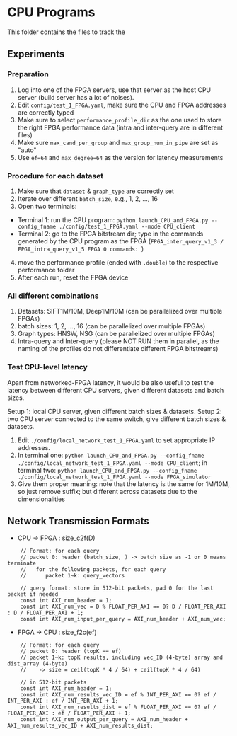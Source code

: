 # CPU Programs

This folder contains the files to track the 

## Experiments

### Preparation

1. Log into one of the FPGA servers, use that server as the host CPU server (build server has a lot of noises).
2. Edit `config/test_1_FPGA.yaml`, make sure the CPU and FPGA addresses are correctly typed
3. Make sure to select `performance_profile_dir` as the one used to store the right FPGA performance data (intra and inter-query are in different files)
4. Make sure `max_cand_per_group` and `max_group_num_in_pipe` are set as "auto"
5. Use `ef=64` and `max_degree=64` as the version for latency measurements

### Procedure for each dataset

1. Make sure that `dataset` & `graph_type` are correctly set
2. Iterate over different `batch_size`, e.g., 1, 2, ..., 16
3. Open two terminals:
  * Terminal 1: run the CPU program: `python launch_CPU_and_FPGA.py --config_fname ./config/test_1_FPGA.yaml --mode CPU_client`
  * Terminal 2: go to the FPGA bitstream dir; type in the commands generated by the CPU program as the FPGA (`FPGA_inter_query_v1_3 / FPGA_intra_query_v1_5 FPGA 0 commands: `)
4. move the performance profile (ended with `.double`) to the respective performance folder
5. After each run, reset the FPGA device

### All different combinations

1. Datasets: SIFT1M/10M, Deep1M/10M (can be parallelized over multiple FPGAs)
2. batch sizes: 1, 2, ..., 16 (can be parallelized over multiple FPGAs)
3. Graph types: HNSW, NSG (can be parallelized over multiple FPGAs)
4. Intra-query and Inter-query (please NOT RUN them in parallel, as the naming of the profiles do not differentiate different FPGA bitstreams)


### Test CPU-level latency

Apart from networked-FPGA latency, it would be also useful to test the latency between different CPU servers, given different datasets and batch sizes. 

Setup 1: local CPU server, given different batch sizes & datasets.
Setup 2: two CPU server connected to the same switch, give different batch sizes & datasets.

1. Edit `./config/local_network_test_1_FPGA.yaml` to set appropriate IP addresses. 
2. In terminal one: `python launch_CPU_and_FPGA.py --config_fname ./config/local_network_test_1_FPGA.yaml --mode CPU_client`; in terminal two: `python launch_CPU_and_FPGA.py --config_fname ./config/local_network_test_1_FPGA.yaml --mode FPGA_simulator`
3. Give them proper meaning: note that the latency is the same for 1M/10M, so just remove suffix; but different across datasets due to the dimensionalities

## Network Transmission Formats

* CPU -> FPGA : size_c2f(D)

```
    // Format: for each query
    // packet 0: header (batch_size, ) -> batch size as -1 or 0 means terminate
    //   for the following packets, for each query
    // 		packet 1~k: query_vectors

    // query format: store in 512-bit packets, pad 0 for the last packet if needed
	const int AXI_num_header = 1; 
	const int AXI_num_vec = D % FLOAT_PER_AXI == 0? D / FLOAT_PER_AXI : D / FLOAT_PER_AXI + 1; 
	const int AXI_num_input_per_query = AXI_num_header + AXI_num_vec;
```

* FPGA -> CPU : size_f2c(ef)

```
    // Format: for each query
    // packet 0: header (topK == ef)
    // packet 1~k: topK results, including vec_ID (4-byte) array and dist_array (4-byte)
	//    -> size = ceil(topK * 4 / 64) + ceil(topK * 4 / 64)

    // in 512-bit packets
	const int AXI_num_header = 1; 
    const int AXI_num_results_vec_ID = ef % INT_PER_AXI == 0? ef / INT_PER_AXI : ef / INT_PER_AXI + 1;
    const int AXI_num_results_dist = ef % FLOAT_PER_AXI == 0? ef / FLOAT_PER_AXI : ef / FLOAT_PER_AXI + 1;
	const int AXI_num_output_per_query = AXI_num_header + AXI_num_results_vec_ID + AXI_num_results_dist;
```